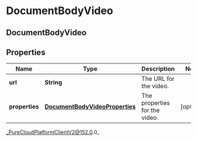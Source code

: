 # DocumentBodyVideo

## DocumentBodyVideo

## Properties

|Name | Type | Description | Notes|
|------------ | ------------- | ------------- | -------------|
| **url** | **String** | The URL for the video. | |
| **properties** | [**DocumentBodyVideoProperties**](DocumentBodyVideoProperties) | The properties for the video. | [optional] |



_PureCloudPlatformClientV2@152.0.0_
